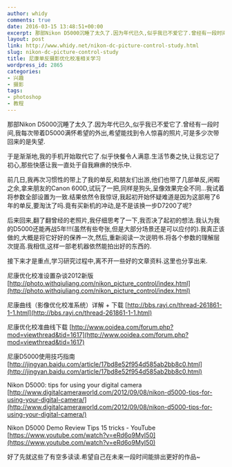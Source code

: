```yaml
---
author: whidy
comments: true
date: 2016-03-15 13:48:51+00:00
excerpt: 那部Nikon D5000沉睡了太久了.因为年代已久,似乎我已不爱它了.曾经有一段时间,我每次带着D5000满怀希望的外出,希望能找到令人惊喜的照片,可是多少次带回来的是失望.可是后来我觉得这部单反还是很不错的.通过重新学习和认识D5000,来提高自己摄影水平,尼康单反摄影优化校准相关学习!
layout: post
link: http://www.whidy.net/nikon-dc-picture-control-study.html
slug: nikon-dc-picture-control-study
title: 尼康单反摄影优化校准相关学习
wordpress_id: 2865
categories:
- 兴趣
- 摄影
tags:
- photoshop
- 教程
---
```


那部Nikon D5000沉睡了太久了.因为年代已久,似乎我已不爱它了.曾经有一段时间,我每次带着D5000满怀希望的外出,希望能找到令人惊喜的照片,可是多少次带回来的是失望.

于是渐渐地,我的手机开始取代它了.似乎快餐令人满意.生活节奏之快,让我忘记了初心,那些快感让我一直处于自我麻痹的快乐中.

前几日,我再次习惯性的带上了我的单反,和朋友们出游,他们也带了几部单反,闲暇之余,拿来朋友的Canon 600D,试玩了一把,同样是狗头,呈像效果完全不同...我试着将参数全部设置为一致.结果依然令我惊讶,我起初开始怀疑难道是因为这部用了6年的单反,要淘汰了吗.竟有买新机的冲动,是不是该换一步D7200了呢?

后来回来,翻了翻曾经的老照片,我仔细思考了一下,我否决了起初的想法.我认为我的D5000还能再战5年!!!(虽然有些夸张,但是大部分场景还是可以应付的).我真正该做的,大概是将它好好的保养一次,然后,重新阅读一次说明书.将各个参数的理解层次提高.我相信,这样一部老机器依然能拍出好的东西的.

接下来才是重点,学习研究过程中,离不开一些好的文章资料.这里也分享出来.

尼康优化校准设置杂谈2012新版
[http://photo.withqiuliang.com/nikon_picture_control/index.html](http://photo.withqiuliang.com/nikon_picture_control/index.html)

尼康曲线（影像优化校准系统）详解 + 下载
[http://bbs.rayi.cn/thread-261861-1-1.html](http://bbs.rayi.cn/thread-261861-1-1.html)

尼康优化校准曲线下载
[http://www.ooidea.com/forum.php?mod=viewthread&tid=1617](http://www.ooidea.com/forum.php?mod=viewthread&tid=1617)

尼康D5000使用技巧指南
[http://jingyan.baidu.com/article/17bd8e52f954d585ab2bb8c0.html](http://jingyan.baidu.com/article/17bd8e52f954d585ab2bb8c0.html)

Nikon D5000: tips for using your digital camera
[http://www.digitalcameraworld.com/2012/09/08/nikon-d5000-tips-for-using-your-digital-camera/](http://www.digitalcameraworld.com/2012/09/08/nikon-d5000-tips-for-using-your-digital-camera/)

Nikon D5000 Demo Review Tips 15 tricks - YouTube
[https://www.youtube.com/watch?v=eRd6o9MyI50](https://www.youtube.com/watch?v=eRd6o9MyI50)

好了先就这些了有空多读读.希望自己在未来一段时间能排出更好的作品~
